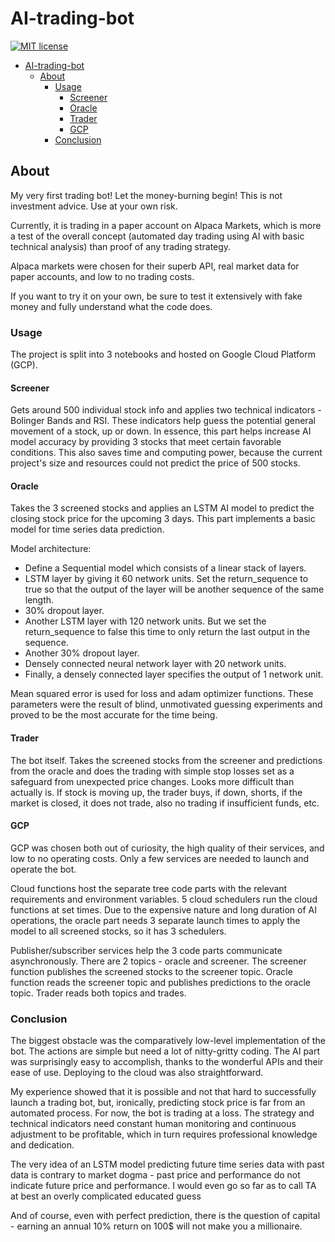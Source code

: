 # AI-trading-bot

[![MIT license](https://img.shields.io/badge/License-MIT-blue.svg)](https://github.com/Aidas-Baublys/AI-trading-bot/blob/master/LICENSE.md)

<!-- TOC -->
* [AI-trading-bot](#AI-trading-bot)
  * [About](#about)
    * [Usage](#usage)
      * [Screener](#screener)
      * [Oracle](#oracle)
      * [Trader](#trader)
      * [GCP](#gcp)
    * [Conclusion](#conclusion)
<!-- TOC -->

## About

My very first trading bot! Let the money-burning begin! This is not investment advice. Use at your own risk.

Currently, it is trading in a paper account on Alpaca Markets, which is more a test of the overall concept (automated day trading using AI with basic technical analysis) than proof of any trading strategy. 

Alpaca markets were chosen for their superb API, real market data for paper accounts, and low to no trading costs.

If you want to try it on your own, be sure to test it extensively with fake money and fully understand what the code does.

### Usage

The project is split into 3 notebooks and hosted on Google Cloud Platform (GCP). 

#### Screener

Gets around 500 individual stock info and applies two technical indicators - Bolinger Bands and RSI. These indicators help guess the potential general movement of a stock, up or down. In essence, this part helps increase AI model accuracy by providing 3 stocks that meet certain favorable conditions. This also saves time and computing power, because the current project's size and resources could not predict the price of 500 stocks.

#### Oracle

Takes the 3 screened stocks and applies an LSTM AI model to predict the closing stock price for the upcoming 3 days. This part implements a basic model for time series data prediction.

Model architecture:
  - Define a Sequential model which consists of a linear stack of layers.
  - LSTM layer by giving it 60 network units. Set the return_sequence to true so that the output of the layer will be another sequence of the same length.
  - 30% dropout layer.
  - Another LSTM layer with 120 network units. But we set the return_sequence to false this time to only return the last output in the sequence.
  - Another 30% dropout layer.
  - Densely connected neural network layer with 20 network units.
  - Finally, a densely connected layer specifies the output of 1 network unit.

Mean squared error is used for loss and adam optimizer functions. These parameters were the result of blind, unmotivated guessing experiments and proved to be the most accurate for the time being.

#### Trader

The bot itself. Takes the screened stocks from the screener and predictions from the oracle and does the trading with simple stop losses set as a safeguard from unexpected price changes. Looks more difficult than actually is. If stock is moving up, the trader buys, if down, shorts, if the market is closed, it does not trade, also no trading if insufficient funds, etc.  

#### GCP

GCP was chosen both out of curiosity, the high quality of their services, and low to no operating costs. Only a few services are needed to launch and operate the bot. 

Cloud functions host the separate tree code parts with the relevant requirements and environment variables. 5 cloud schedulers run the cloud functions at set times. Due to the expensive nature and long duration of AI operations, the oracle part needs 3 separate launch times to apply the model to all screened stocks, so it has 3 schedulers.

Publisher/subscriber services help the 3 code parts communicate asynchronously. There are 2 topics - oracle and screener. The screener function publishes the screened stocks to the screener topic. Oracle function reads the screener topic and publishes predictions to the oracle topic. Trader reads both topics and trades.


### Conclusion

The biggest obstacle was the comparatively low-level implementation of the bot. The actions are simple but need a lot of nitty-gritty coding. The AI part was surprisingly easy to accomplish, thanks to the wonderful APIs and their ease of use. Deploying to the cloud was also straightforward.

My experience showed that it is possible and not that hard to successfully launch a trading bot, but, ironically, predicting stock price is far from an automated process. For now, the bot is trading at a loss. The strategy and technical indicators need constant human monitoring and continuous adjustment to be profitable, which in turn requires professional knowledge and dedication.

The very idea of an LSTM model predicting future time series data with past data is contrary to market dogma - past price and performance do not indicate future price and performance. I would even go so far as to call TA at best an overly complicated educated guess

And of course, even with perfect prediction, there is the question of capital - earning an annual 10% return on 100$ will not make you a millionaire.

